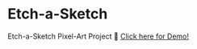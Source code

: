 # Etch-a-Sketch
Etch-a-Sketch Pixel-Art Project
🎨 [Click here for Demo!]([url](https://cferring.github.io/Etch-a-Sketch/)https://cferring.github.io/Etch-a-Sketch/)
